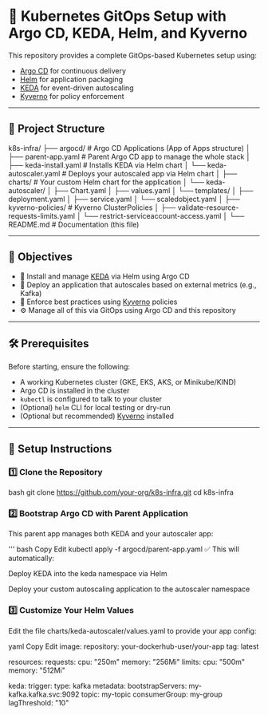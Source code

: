 # 🚀 Kubernetes GitOps Setup with Argo CD, KEDA, Helm, and Kyverno

This repository provides a complete GitOps-based Kubernetes setup using:

- [Argo CD](https://argo-cd.readthedocs.io/) for continuous delivery  
- [Helm](https://helm.sh/) for application packaging  
- [KEDA](https://keda.sh/) for event-driven autoscaling  
- [Kyverno](https://kyverno.io/) for policy enforcement  

---

## 📁 Project Structure

k8s-infra/
├── argocd/ # Argo CD Applications (App of Apps structure)
│ ├── parent-app.yaml # Parent Argo CD app to manage the whole stack
│ ├── keda-install.yaml # Installs KEDA via Helm chart
│ └── keda-autoscaler.yaml # Deploys your autoscaled app via Helm chart
│
├── charts/ # Your custom Helm chart for the application
│ └── keda-autoscaler/
│ ├── Chart.yaml
│ ├── values.yaml
│ └── templates/
│ ├── deployment.yaml
│ ├── service.yaml
│ └── scaledobject.yaml
│
├── kyverno-policies/ # Kyverno ClusterPolicies
│ ├── validate-resource-requests-limits.yaml
│ └── restrict-serviceaccount-access.yaml
│
└── README.md # Documentation (this file)


---

## 🎯 Objectives

- 🔧 Install and manage [KEDA](https://keda.sh/) via Helm using Argo CD  
- 🚀 Deploy an application that autoscales based on external metrics (e.g., Kafka)  
- 🔐 Enforce best practices using [Kyverno](https://kyverno.io/) policies  
- ⚙️ Manage all of this via GitOps using Argo CD and this repository  

---

## 🛠️ Prerequisites

Before starting, ensure the following:

- A working Kubernetes cluster (GKE, EKS, AKS, or Minikube/KIND)  
- Argo CD is installed in the cluster  
- `kubectl` is configured to talk to your cluster  
- (Optional) `helm` CLI for local testing or dry-run  
- (Optional but recommended) [Kyverno](https://kyverno.io/docs/installation/) installed  

---

## 🚀 Setup Instructions

### 1️⃣ Clone the Repository

bash
git clone https://github.com/your-org/k8s-infra.git
cd k8s-infra
### 2️⃣ Bootstrap Argo CD with Parent Application
This parent app manages both KEDA and your autoscaler app:

''' bash
Copy
Edit
kubectl apply -f argocd/parent-app.yaml
✅ This will automatically:

Deploy KEDA into the keda namespace via Helm

Deploy your custom autoscaling application to the autoscaler namespace

### 3️⃣ Customize Your Helm Values
Edit the file charts/keda-autoscaler/values.yaml to provide your app config:

yaml
Copy
Edit
image:
  repository: your-dockerhub-user/your-app
  tag: latest

resources:
  requests:
    cpu: "250m"
    memory: "256Mi"
  limits:
    cpu: "500m"
    memory: "512Mi"

keda:
  trigger:
    type: kafka
    metadata:
      bootstrapServers: my-kafka.kafka.svc:9092
      topic: my-topic
      consumerGroup: my-group
      lagThreshold: "10"
